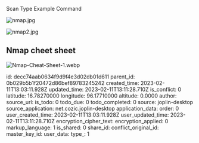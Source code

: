 Scan Type	Example Command

![nmap.jpg](:/e5e0948d6ea04fc0a6afc7b0581dbb5b)

![nmap2.jpg](:/34e401a73b314d3ba6d2d5bc49bac847)

## **Nmap cheet sheet**
![Nmap-Cheat-Sheet-1.webp](:/c6a672bd86f447fb93643bf1d3cf7f94)







id: decc74aab0634f9d9f4e3d02db01d611
parent_id: 0b029b5b1f20472d86bef89783245242
created_time: 2023-02-11T13:03:11.928Z
updated_time: 2023-02-11T13:11:28.710Z
is_conflict: 0
latitude: 16.78270000
longitude: 96.17710000
altitude: 0.0000
author: 
source_url: 
is_todo: 0
todo_due: 0
todo_completed: 0
source: joplin-desktop
source_application: net.cozic.joplin-desktop
application_data: 
order: 0
user_created_time: 2023-02-11T13:03:11.928Z
user_updated_time: 2023-02-11T13:11:28.710Z
encryption_cipher_text: 
encryption_applied: 0
markup_language: 1
is_shared: 0
share_id: 
conflict_original_id: 
master_key_id: 
user_data: 
type_: 1